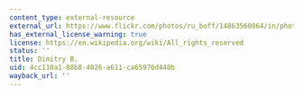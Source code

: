 ```yaml
---
content_type: external-resource
external_url: https://www.flickr.com/photos/ru_boff/14863560864/in/photostream/
has_external_license_warning: true
license: https://en.wikipedia.org/wiki/All_rights_reserved
status: ''
title: Dimitry B.
uid: 4cc110a1-88b8-4026-a611-ca65976d440b
wayback_url: ''
---
```

